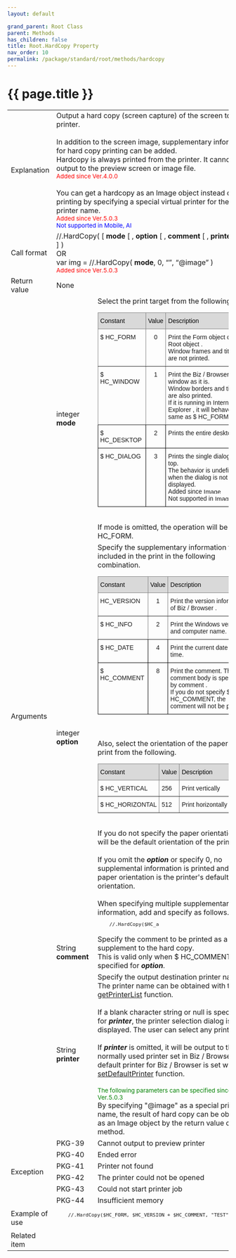 ```yaml
---
layout: default

grand_parent: Root Class
parent: Methods
has_children: false
title: Root.HardCopy Property
nav_order: 10
permalink: /package/standard/root/methods/hardcopy
---
```

# {{ page.title }}

<table>
  <tr>
    <td>Explanation</td>
    <td colspan="2">Output a hard copy (screen capture) of the screen to the printer.<br><br>In addition to the screen image, supplementary information for hard copy printing can be added. <br>Hardcopy is always printed from the printer. It cannot be output to the preview screen or image file.<br><small><span style="color:red">Added since Ver.4.0.0</span></small><br><br>You can get a hardcopy as an Image object instead of printing by specifying a special virtual printer for the printer name.<br><small><span style="color:red">Added since Ver.5.0.3</span></small><br><small><span style="color:blue">Not supported in Mobile, AI</span></small></td>
  </tr>
  <tr>
    <td>Call format</td>
    <td colspan="2">//.HardCopy( [ <b>mode</b> [ , <b>option</b> [ , <b>comment</b> [ , <b>printer</b> ] ] ] ] )<br>OR</br>var img = //.HardCopy( <b>mode</b>, 0, “”, “@image” )<br><small><span style="color:red">Added since Ver.5.0.3</span></small>
 </td>
  </tr>
  <tr>
    <td>Return value</td>
    <td colspan="2">None</td>
  </tr>  
  <tr>
    <td rowspan="4">Arguments</td>
    <td>integer <b>mode</b></td>
    <td>Select the print target from the following.<br><style type="text/css">
.tg  {border-collapse:collapse;border-spacing:0;}
.tg td{border-color:black;border-style:solid;border-width:1px;font-family:Arial, sans-serif;font-size:14px;
  overflow:hidden;padding:10px 5px;word-break:normal;}
.tg th{border-color:black;border-style:solid;border-width:1px;font-family:Arial, sans-serif;font-size:14px;
  font-weight:normal;overflow:hidden;padding:10px 5px;word-break:normal;}
.tg .tg-e0s6{background-color:#D9D9D9;border-color:inherit;color:#000000;font-family:Arial, Helvetica, sans-serif !important;
  text-align:center;vertical-align:top}
.tg .tg-tcrt{font-family:Arial, Helvetica, sans-serif !important;text-align:center;vertical-align:top}
.tg .tg-wb7o{background-color:#D9D9D9;border-color:inherit;color:#000000;font-family:Arial, Helvetica, sans-serif !important;
  text-align:left;vertical-align:top}
.tg .tg-i7zr{font-family:Arial, Helvetica, sans-serif !important;text-align:left;vertical-align:top}
.tg .tg-j5n6{border-color:inherit;font-family:Arial, Helvetica, sans-serif !important;text-align:left;vertical-align:top}
.tg .tg-lcf4{border-color:inherit;font-family:Arial, Helvetica, sans-serif !important;text-align:center;vertical-align:top}
</style>
<table class="tg">
<thead>
  <tr>
    <th class="tg-wb7o">Constant</th>
    <th class="tg-e0s6">Value</th>
    <th class="tg-wb7o">Description</th>
  </tr>
</thead>
<tbody>
  <tr>
    <td class="tg-j5n6">$ HC_FORM</td>
    <td class="tg-lcf4">0</td>
    <td class="tg-j5n6">Print the Form object of the Root object .<br>Window frames and title bars are not printed.</td>
  </tr>
  <tr>
    <td class="tg-j5n6">$ HC_WINDOW</td>
    <td class="tg-lcf4">1</td>
    <td class="tg-j5n6">Print the Biz / Browser window as it is.<br>Window borders and titles are also printed.<br>If it is running in Internet Explorer , it will behave the same as $ HC_FORM .</td>
  </tr>
  <tr>
    <td class="tg-i7zr">$ HC_DESKTOP</td>
    <td class="tg-tcrt">2</td>
    <td class="tg-i7zr">Prints the entire desktop.</td>
  </tr>
  <tr>
    <td class="tg-i7zr">$ HC_DIALOG</td>
    <td class="tg-tcrt">3</td>
    <td class="tg-i7zr">Prints the single dialog at the top.<br>The behavior is undefined when the dialog is not displayed.<br>Added since <img src="https://biz-collections.com/support/webpages/html/onlinemanual/browser/crs/ver_images/ver-add500.gif" alt="Image" width="50" height="12"><br>Not supported in <img src="https://biz-collections.com/support/webpages/html/onlinemanual/browser/crs/ver_images/mver-non.gif" alt="Image" width="40" height="12"><img src="https://biz-collections.com/support/webpages/html/onlinemanual/browser/crs/ver_images/aiver-non.gif" alt="Image" width="18" height="12"><br></td>
  </tr>
</tbody>
</table><br>If mode is omitted, the operation will be $ HC_FORM.</td>
  </tr>
  <tr>
    <td>integer <b>option</b></td>
    <td>Specify the supplementary information to be included in the print in the following combination. <br><style type="text/css">
.tg  {border-collapse:collapse;border-spacing:0;}
.tg td{border-color:black;border-style:solid;border-width:1px;font-family:Arial, sans-serif;font-size:14px;
  overflow:hidden;padding:10px 5px;word-break:normal;}
.tg th{border-color:black;border-style:solid;border-width:1px;font-family:Arial, sans-serif;font-size:14px;
  font-weight:normal;overflow:hidden;padding:10px 5px;word-break:normal;}
.tg .tg-e0s6{background-color:#D9D9D9;border-color:inherit;color:#000000;font-family:Arial, Helvetica, sans-serif !important;
  text-align:center;vertical-align:top}
.tg .tg-tcrt{font-family:Arial, Helvetica, sans-serif !important;text-align:center;vertical-align:top}
.tg .tg-wb7o{background-color:#D9D9D9;border-color:inherit;color:#000000;font-family:Arial, Helvetica, sans-serif !important;
  text-align:left;vertical-align:top}
.tg .tg-i7zr{font-family:Arial, Helvetica, sans-serif !important;text-align:left;vertical-align:top}
.tg .tg-j5n6{border-color:inherit;font-family:Arial, Helvetica, sans-serif !important;text-align:left;vertical-align:top}
.tg .tg-lcf4{border-color:inherit;font-family:Arial, Helvetica, sans-serif !important;text-align:center;vertical-align:top}
</style>
<table class="tg">
<thead>
  <tr>
    <th class="tg-wb7o">Constant</th>
    <th class="tg-e0s6">Value</th>
    <th class="tg-wb7o">Description</th>
  </tr>
</thead>
<tbody>
  <tr>
    <td class="tg-j5n6">HC_VERSION</td>
    <td class="tg-lcf4">1</td>
    <td class="tg-j5n6">Print the version information of Biz / Browser .</td>
  </tr>
  <tr>
    <td class="tg-j5n6">$ HC_INFO</td>
    <td class="tg-lcf4">2</td>
    <td class="tg-j5n6">Print the Windows version and computer name.</td>
  </tr>
  <tr>
    <td class="tg-i7zr">$ HC_DATE</td>
    <td class="tg-tcrt">4</td>
    <td class="tg-i7zr">Print the current date and time.</td>
  </tr>
  <tr>
    <td class="tg-i7zr">$ HC_COMMENT</td>
    <td class="tg-tcrt">8</td>
    <td class="tg-i7zr">Print the comment. The comment body is specified by comment .<br>If you do not specify $ HC_COMMENT, the comment will not be printed.</td>
  </tr>
</tbody>
</table><br><br>Also, select the orientation of the paper to print from the following.<style type="text/css">
.tg  {border-collapse:collapse;border-spacing:0;}
.tg td{border-color:black;border-style:solid;border-width:1px;font-family:Arial, sans-serif;font-size:14px;
  overflow:hidden;padding:10px 5px;word-break:normal;}
.tg th{border-color:black;border-style:solid;border-width:1px;font-family:Arial, sans-serif;font-size:14px;
  font-weight:normal;overflow:hidden;padding:10px 5px;word-break:normal;}
.tg .tg-e0s6{background-color:#D9D9D9;border-color:inherit;color:#000000;font-family:Arial, Helvetica, sans-serif !important;
  text-align:center;vertical-align:top}
.tg .tg-wb7o{background-color:#D9D9D9;border-color:inherit;color:#000000;font-family:Arial, Helvetica, sans-serif !important;
  text-align:left;vertical-align:top}
.tg .tg-j5n6{border-color:inherit;font-family:Arial, Helvetica, sans-serif !important;text-align:left;vertical-align:top}
</style>
<table class="tg">
<thead>
  <tr>
    <th class="tg-wb7o">Constant</th>
    <th class="tg-e0s6">Value</th>
    <th class="tg-wb7o">Description</th>
  </tr>
</thead>
<tbody>
  <tr>
    <td class="tg-j5n6">$ HC_VERTICAL</td>
    <td class="tg-j5n6">256</td>
    <td class="tg-j5n6">Print vertically</td>
  </tr>
  <tr>
    <td class="tg-j5n6">$ HC_HORIZONTAL</td>
    <td class="tg-j5n6">512</td>
    <td class="tg-j5n6">Print horizontally</td>
  </tr>
</tbody>
</table><br>If you do not specify the paper orientation, it will be the default orientation of the printer.<br><br>If you omit the <b><i>option</i></b> or specify 0, no supplemental information is printed and the paper orientation is the printer's default orientation.<br><br>When specifying multiple supplementary information, add and specify as follows. <br>
    <code><pre>
    //.HardCopy($HC_a </pre></code></td>
  </tr>
  <tr>
    <td>String <b>comment</b></td>
    <td>Specify the comment to be printed as a supplement to the hard copy. <br>This is valid only when $ HC_COMMENT is specified for  <b><i>option</i></b>.</td>
  </tr>
  <tr>
    <td>String <b>printer</b></td>
    <td>Specify the output destination printer name. The printer name can be obtained with the <a href="/method/system/getPrinterList">getPrinterList</a> function.<br><br>If a blank character string or null is specified for <b><i>printer</i></b>, the printer selection dialog is displayed. The user can select any printer.<br><br>If <b><i>printer</i></b> is omitted, it will be output to the normally used printer set in Biz / Browser. The default printer for Biz / Browser is set with the <a href="/method/system/setDefaultPrinter">setDefaultPrinter</a> function. <br><br><small><span style="color:green">The following parameters can be specified since Ver.5.0.3</span></small><br>By specifying "@image" as a special printer name, the result of hard copy can be obtained as an Image object by the return value of the method.</td>
  </tr>
  <tr>
    <td rowspan="6">Exception</td>
    <td>PKG-39</td>
    <td>Cannot output to preview printer</td>
  </tr>
  <tr>
    <td>PKG-40</td>
    <td>Ended error</td>
  </tr>
  <tr>
    <td>PKG-41</td>
    <td>Printer not found</td>
  </tr>
  <tr>
    <td>PKG-42</td>
    <td>The printer could not be opened</td>
  </tr>
  <tr>
    <td>PKG-43</td>
    <td>Could not start printer job</td>
  </tr>
  <tr>
    <td>PKG-44</td>
    <td>Insufficient memory</td>
  </tr>
  <tr>
    <td>Example of use</td>
    <td colspan="2">
    <code><pre>
    //.HardCopy($HC_FORM, $HC_VERSION + $HC_COMMENT, "TEST", null);
    </pre></code></td>
  </tr>
  <tr>
    <td>Related item</td>
    <td colspan="2"></td>
  </tr>
</table>



